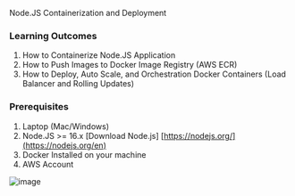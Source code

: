 Node.JS Containerization and  Deployment

### Learning Outcomes
1. How to Containerize Node.JS Application
2. How to Push Images to Docker Image Registry (AWS ECR)
3. How to Deploy, Auto Scale, and Orchestration Docker Containers (Load Balancer and Rolling Updates)


### Prerequisites
1. Laptop (Mac/Windows)
2. Node.JS >= 16.x [﻿Download Node.js] [https://nodejs.org/](https://nodejs.org/en) 
3. Docker Installed on your machine
4. AWS Account


![image](https://github.com/yash-puvvada/node-express-docker/assets/79517761/50f93b56-daca-4656-a070-3d9206e5fc9d)
